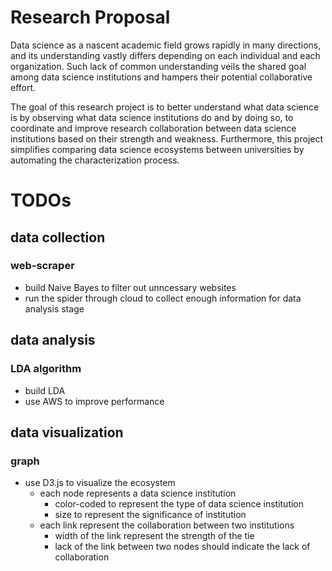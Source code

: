 # Research Proposal

Data science as a nascent academic field grows rapidly in many directions, and
its understanding vastly differs depending on each individual and each
organization. Such lack of common understanding veils the shared goal among data
science institutions and hampers their potential collaborative effort.

The goal of this research project is to better understand what data science is
by observing what data science institutions do and by doing so, to coordinate
and improve research collaboration between data science institutions based on
their strength and weakness. Furthermore, this project simplifies comparing data
science ecosystems between universities by automating the characterization process.

# TODOs

## data collection
### web-scraper
- build Naive Bayes to filter out unncessary websites
- run the spider through cloud to collect enough information for data analysis stage

## data analysis
### LDA algorithm
- build LDA
- use AWS to improve performance

## data visualization
### graph
- use D3.js to visualize the ecosystem
  - each node represents a data science institution
    - color-coded to represent the type of data science institution
    - size to represent the significance of institution
  - each link represent the collaboration between two institutions 
    - width of the link represent the strength of the tie 
    - lack of the link between two nodes should indicate the lack of collaboration
